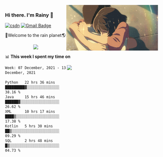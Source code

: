 <img  align='right' height="150" src="https://github.com/LikeRainDay/LikeRainDay/blob/master/pic/img_rain_1.gif?raw=true">



### Hi there. I'm Rainy :lemon:

[![csdn](https://img.shields.io/badge/-csdn-c14438?style=flat-square&logo=c&logoColor=white)](https://blog.csdn.net/qq_15807167)
[![Gmail Badge](https://img.shields.io/badge/-gmail-c14438?style=flat-square&logo=Gmail&logoColor=white&link=mailto:houshuai0816@gmail.com)](mailto:houshuai0816@gmail.com)

🚀Welcome to the rain planet🌎

<center>
<img align='center'  src="https://source.unsplash.com/random/1200x600">
</center>

📊 **This week I spent my time on**

<img align='right'   width="300" src="https://github-readme-stats.vercel.app/api?username=LikeRainDay&show_icons=true&title_color=fff&icon_color=79ff97&text_color=9f9f9f&bg_color=151515">

<!--START_SECTION:waka-->
```text
Week: 07 December, 2021 - 13 December, 2021

Python   22 hrs 36 mins  █████████▓░░░░░░░░░░░░░░░   38.16 % 
Java     15 hrs 46 mins  ██████▓░░░░░░░░░░░░░░░░░░   26.62 % 
XML      10 hrs 17 mins  ████▒░░░░░░░░░░░░░░░░░░░░   17.38 % 
Kotlin   5 hrs 30 mins   ██▒░░░░░░░░░░░░░░░░░░░░░░   09.29 % 
SQL      2 hrs 48 mins   █▒░░░░░░░░░░░░░░░░░░░░░░░   04.73 % 
```
<!--END_SECTION:waka-->
